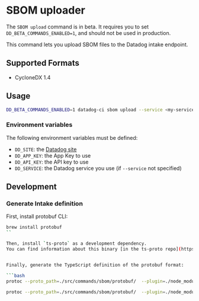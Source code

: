 # SBOM uploader

<div class="alert alert-warning">The <code>SBOM upload</code> command is in beta. It requires you to set <code>DD_BETA_COMMANDS_ENABLED=1</code>, and should not be used in production.</div>

This command lets you upload SBOM files to the Datadog intake endpoint.



## Supported Formats

 - CycloneDX 1.4

## Usage

```bash
DD_BETA_COMMANDS_ENABLED=1 datadog-ci sbom upload --service <my-service> <path/to/sbom.json>
```

### Environment variables

The following environment variables must be defined:

 - `DD_SITE`: the [Datadog site](https://docs.datadoghq.com/getting_started/site/#access-the-datadog-site)
 - `DD_APP_KEY`: the App Key to use
 - `DD_API_KEY`: the API key to use
 - `DD_SERVICE`: the Datadog service you use (if `--service` not specified)

## Development

### Generate Intake definition

First, install protobuf CLI:


```bash
brew install protobuf
``

Then, install `ts-proto` as a development dependency.
You can find information about this binary [in the ts-proto repo](https://github.com/stephenh/ts-proto).


Finally, generate the TypeScript definition of the protobuf format:

```bash
protoc --proto_path=./src/commands/sbom/protobuf/  --plugin=./node_modules/.bin/protoc-gen-ts_proto --ts_proto_out=src/commands/sbom/protobuf/ ./src/commands/sbom/protobuf/bom-1.4.proto
```

```bash
protoc --proto_path=./src/commands/sbom/protobuf/  --plugin=./node_modules/.bin/protoc-gen-ts_proto --ts_proto_out=src/commands/sbom/protobuf/ ./src/commands/sbom/protobuf/sbom_intake.proto
```
